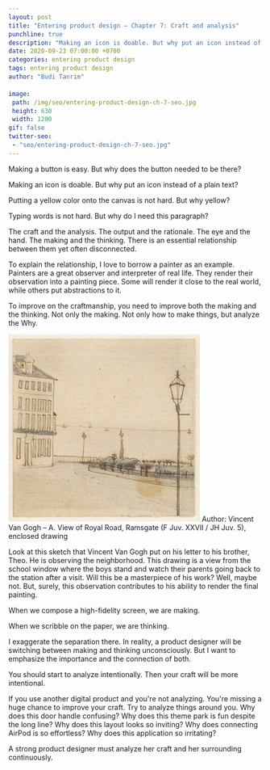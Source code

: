 ```yaml
---
layout: post
title: "Entering product design – Chapter 7: Craft and analysis"
punchline: true
description: "Making an icon is doable. But why put an icon instead of a plain text?"
date: 2020-09-23 07:00:00 +0700
categories: entering product design
tags: entering product design
author: "Budi Tanrim"

image:
 path: /img/seo/entering-product-design-ch-7-seo.jpg
 height: 630
 width: 1200
gif: false
twitter-seo: 
 - "seo/entering-product-design-ch-7-seo.jpg"
---
```


Making a button is easy. But why does the button needed to be there?

Making an icon is doable. But why put an icon instead of a plain text?

Putting a yellow color onto the canvas is not hard. But why yellow?

Typing words is not hard. But why do I need this paragraph?

The craft and the analysis. The output and the rationale. The eye and the hand. The making and the thinking. There is an essential relationship between them yet often disconnected.

To explain the relationship, I love to borrow a painter as an example. Painters are a great observer and interpreter of real life. They render their observation into a painting piece. Some will render it close to the real world, while others put abstractions to it.

To improve on the craftmanship, you need to improve both the making and the thinking. Not only the making. Not only how to make things, but analyze the Why.
<div class="img-wrapper m-b-m">
    <img src="/img/entering-product-design/vg-sketch.jpg" alt="Vincent Van Gogh" class="m-t-s" />
    <span class="caption">Author: Vincent Van Gogh – A. View of Royal Road, Ramsgate (F Juv. XXVII / JH Juv. 5), enclosed drawing</span>
</div>
<media:content url="/img/entering-product-design/vg-sketch.jpg" medium="image" />

Look at this sketch that Vincent Van Gogh put on his letter to his brother, Theo. He is observing the neighborhood. This drawing is a view from the school window where the boys stand and watch their parents going back to the station after a visit. Will this be a masterpiece of his work? Well, maybe not. But, surely, this observation contributes to his ability to render the final painting.

When we compose a high-fidelity screen, we are making.

When we scribble on the paper, we are thinking.

I exaggerate the separation there. In reality, a product designer will be switching between making and thinking unconsciously. But I want to emphasize the importance and the connection of both.

You should start to analyze intentionally. Then your craft will be more intentional.

If you use another digital product and you're not analyzing. You're missing a huge chance to improve your craft. Try to analyze things around you. Why does this door handle confusing? Why does this theme park is fun despite the long line? Why does this layout looks so inviting? Why does connecting AirPod is so effortless? Why does this application so irritating?

A strong product designer must analyze her craft and her surrounding continuously.

